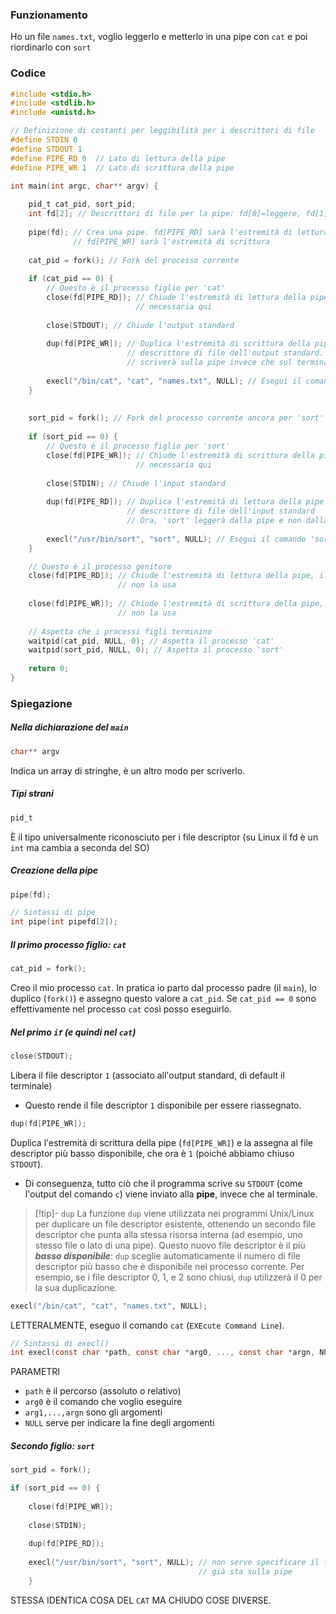### Funzionamento
Ho un file `names.txt`, voglio leggerlo e metterlo in una pipe con `cat` e poi riordinarlo con `sort`


### Codice
```c
#include <stdio.h>
#include <stdlib.h>
#include <unistd.h>

// Definizione di costanti per leggibilità per i descrittori di file
#define STDIN 0
#define STDOUT 1
#define PIPE_RD 0  // Lato di lettura della pipe
#define PIPE_WR 1  // Lato di scrittura della pipe

int main(int argc, char** argv) {
	
    pid_t cat_pid, sort_pid;
    int fd[2]; // Descrittori di file per la pipe: fd[0]=leggere, fd[1]=scrivere
	
    pipe(fd); // Crea una pipe. fd[PIPE_RD] sarà l'estremità di lettura, 
              // fd[PIPE_WR] sarà l'estremità di scrittura
	
    cat_pid = fork(); // Fork del processo corrente
	
    if (cat_pid == 0) {
        // Questo è il processo figlio per 'cat'
        close(fd[PIPE_RD]); // Chiude l'estremità di lettura della pipe, non 
                            // necessaria qui
                            
        close(STDOUT); // Chiude l'output standard
        
        dup(fd[PIPE_WR]); // Duplica l'estremità di scrittura della pipe al 
                          // descrittore di file dell'output standard. Ora, 'cat' 
                          // scriverà sulla pipe invece che sul terminale
         
        execl("/bin/cat", "cat", "names.txt", NULL); // Esegui il comando 'cat'
    }
	
    
    sort_pid = fork(); // Fork del processo corrente ancora per 'sort'
	
    if (sort_pid == 0) {
        // Questo è il processo figlio per 'sort'
        close(fd[PIPE_WR]); // Chiude l'estremità di scrittura della pipe, non 
                            // necessaria qui
	    
        close(STDIN); // Chiude l'input standard
        
        dup(fd[PIPE_RD]); // Duplica l'estremità di lettura della pipe al 
                          // descrittore di file dell'input standard
                          // Ora, 'sort' leggerà dalla pipe e non dalla tastiera
	    
        execl("/usr/bin/sort", "sort", NULL); // Esegui il comando 'sort'
    }

    // Questo è il processo genitore
    close(fd[PIPE_RD]); // Chiude l'estremità di lettura della pipe, il genitore 
                        // non la usa
    
    close(fd[PIPE_WR]); // Chiude l'estremità di scrittura della pipe, il genitore 
                        // non la usa
	
    // Aspetta che i processi figli terminino
    waitpid(cat_pid, NULL, 0); // Aspetta il processo 'cat'
    waitpid(sort_pid, NULL, 0); // Aspetta il processo 'sort'
	
    return 0;
}
```


### Spiegazione
##### Nella dichiarazione del `main`
```c
char** argv
```
Indica un array di stringhe, è un altro modo per scriverlo.

##### Tipi strani
```c
pid_t
```
È il tipo universalmente riconosciuto per i file descriptor (su Linux il fd è un `int` ma cambia a seconda del SO)


##### Creazione della pipe
```c
pipe(fd);

// Sintassi di pipe
int pipe(int pipefd[2]);
```


##### Il primo processo figlio: `cat`
```c
cat_pid = fork();
```
Creo il mio processo `cat`.
In pratica io parto dal processo padre (il `main`), lo duplico (`fork()`) e assegno questo valore a `cat_pid`.
Se `cat_pid == 0` sono effettivamente nel processo `cat` così posso eseguirlo.


##### Nel primo `if` (e quindi nel `cat`)
```c
close(STDOUT); 
```
Libera il file descriptor `1` (associato all'output standard, di default il terminale)
- Questo rende il file descriptor `1` disponibile per essere riassegnato.
```c
dup(fd[PIPE_WR]); 
```
Duplica l'estremità di scrittura della pipe (`fd[PIPE_WR]`) e la assegna al file descriptor più basso disponibile, che ora è `1` (poiché abbiamo chiuso `STDOUT`).
- Di conseguenza, tutto ciò che il programma scrive su `STDOUT` (come l'output del comando `c`) viene inviato alla **pipe**, invece che al terminale.

>[!tip]- `dup`
>La funzione `dup` viene utilizzata nei programmi Unix/Linux per duplicare un file descriptor esistente, ottenendo un secondo file descriptor che punta alla stessa risorsa interna (ad esempio, uno stesso file o lato di una pipe). 
Questo nuovo file descriptor è il più ***basso disponibile***: `dup` sceglie automaticamente il numero di file descriptor più basso che è disponibile nel processo corrente. 
Per esempio, se i file descriptor 0, 1, e 2 sono chiusi, `dup` utilizzerà il 0 per la sua duplicazione.


```c
execl("/bin/cat", "cat", "names.txt", NULL);
```
LETTERALMENTE, eseguo il comando `cat` (`EXEcute Command Line`).
```c
// Sintassi di execl()
int execl(const char *path, const char *arg0, ..., const char *argn, NULL);
```
PARAMETRI
- `path` è il percorso (assoluto o relativo)
- `arg0` è il comando che voglio eseguire
- `arg1,...,argn` sono gli argomenti
- `NULL` serve per indicare la fine degli argomenti


##### Secondo figlio: `sort`
```c
sort_pid = fork();

if (sort_pid == 0) {
    
    close(fd[PIPE_WR]);
	
    close(STDIN); 
    
    dup(fd[PIPE_RD]); 
	
    execl("/usr/bin/sort", "sort", NULL); // non serve specificare il file perché 
                                          // già sta sulla pipe
    }
```
STESSA IDENTICA COSA DEL `CAT` MA CHIUDO COSE DIVERSE.


